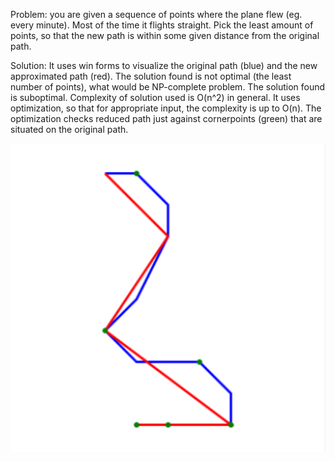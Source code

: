 Problem:
you are given a sequence of points where the plane flew (eg. every minute). Most of the time it flights straight. Pick the least amount of points, so that the new path is within some given distance from the original path.

Solution:
It uses win forms to visualize the original path (blue) and the new approximated path (red). 
The solution found is not optimal (the least number of points), what would be NP-complete problem. The solution found is suboptimal.
Complexity of solution used is O(n^2) in general. It uses optimization, so that for appropriate input, the complexity is up to O(n). 
The optimization checks reduced path just against cornerpoints (green) that are situated on the original path.


![Original path in blue, approximated path in red, cornerpoints in green](polyline.png)

